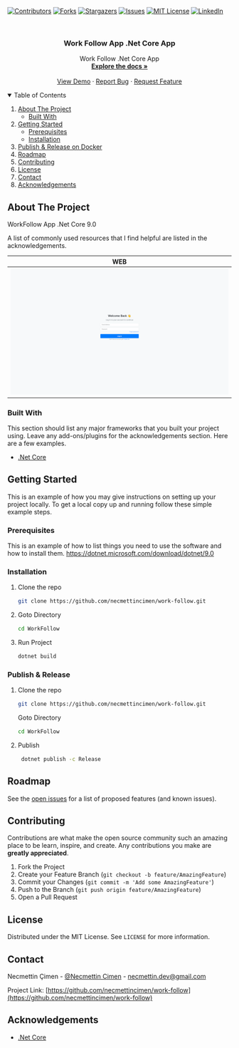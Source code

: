 
[![Contributors][contributors-shield]][contributors-url]
[![Forks][forks-shield]][forks-url]
[![Stargazers][stars-shield]][stars-url]
[![Issues][issues-shield]][issues-url]
[![MIT License][license-shield]][license-url]
[![LinkedIn][linkedin-shield]][linkedin-url]

<!-- PROJECT LOGO -->
<br />
<p align="center">

  <h3 align="center">Work Follow App .Net Core App</h3>

  <p align="center">
    Work Follow .Net Core App
    <br />
    <a href="https://github.com/necmettincimen/work-follow"><strong>Explore the docs »</strong></a>
    <br />
    <br />
    <a href="https://work-follow.necmettincimen.xyz/Account/Login">View Demo</a>
    ·
    <a href="https://github.com/necmettincimen/work-follow/issues">Report Bug</a>
    ·
    <a href="https://github.com/necmettincimen/work-follow/issues">Request Feature</a>
  </p>
</p>




<!-- TABLE OF CONTENTS -->
<details open="open">
  <summary>Table of Contents</summary>
  <ol>
    <li>
      <a href="#about-the-project">About The Project</a>
      <ul>
        <li><a href="#built-with">Built With</a></li>
      </ul>
    </li>
    <li>
      <a href="#getting-started">Getting Started</a>
      <ul>
        <li><a href="#prerequisites">Prerequisites</a></li>
        <li><a href="#installation">Installation</a></li>
      </ul>
    </li>
    <li><a href="#publish">Publish & Release on Docker</a></li>
    <li><a href="#roadmap">Roadmap</a></li>
    <li><a href="#contributing">Contributing</a></li>
    <li><a href="#license">License</a></li>
    <li><a href="#contact">Contact</a></li>
    <li><a href="#acknowledgements">Acknowledgements</a></li>
  </ol>
</details>



<!-- ABOUT THE PROJECT -->
## About The Project

WorkFollow App .Net Core 9.0

A list of commonly used resources that I find helpful are listed in the acknowledgements.

| WEB | 
| --- | 
| [![WEB](work-follow.gif)](work-follow.gif)

### Built With

This section should list any major frameworks that you built your project using. Leave any add-ons/plugins for the acknowledgements section. Here are a few examples.
* [.Net Core](https://dotnet.microsoft.com/)


<!-- GETTING STARTED -->
## Getting Started

This is an example of how you may give instructions on setting up your project locally.
To get a local copy up and running follow these simple example steps.

### Prerequisites

This is an example of how to list things you need to use the software and how to install them.
https://dotnet.microsoft.com/download/dotnet/9.0

### Installation

1. Clone the repo
   ```sh
   git clone https://github.com/necmettincimen/work-follow.git
   ```
2. Goto Directory
   ```sh
   cd WorkFollow
   ```
3. Run Project
   ```sh
   dotnet build
   ```

### Publish & Release 

1. Clone the repo
   ```sh
   git clone https://github.com/necmettincimen/work-follow.git
   ```
   Goto Directory
   ```sh
   cd WorkFollow
   ```
2. Publish
   ```sh
    dotnet publish -c Release
   ```



<!-- ROADMAP -->
## Roadmap

See the [open issues](https://github.com/necmettincimen/work-follow/issues) for a list of proposed features (and known issues).



<!-- CONTRIBUTING -->
## Contributing

Contributions are what make the open source community such an amazing place to be learn, inspire, and create. Any contributions you make are **greatly appreciated**.

1. Fork the Project
2. Create your Feature Branch (`git checkout -b feature/AmazingFeature`)
3. Commit your Changes (`git commit -m 'Add some AmazingFeature'`)
4. Push to the Branch (`git push origin feature/AmazingFeature`)
5. Open a Pull Request



<!-- LICENSE -->
## License

Distributed under the MIT License. See `LICENSE` for more information.



<!-- CONTACT -->
## Contact

Necmettin Çimen - [@Necmettin Cimen](https://necmettincimen.github.iı) - [necmettin.dev@gmail.com](mailto:necmettin.dev@gmail.com)

Project Link: [https://github.com/necmettincimen/work-follow](https://github.com/necmettincimen/work-follow)



<!-- ACKNOWLEDGEMENTS -->
## Acknowledgements
* [.Net Core](https://dotnet.microsoft.com/)


<!-- MARKDOWN LINKS & IMAGES -->
<!-- https://www.markdownguide.org/basic-syntax/#reference-style-links -->
[contributors-shield]: https://img.shields.io/github/contributors/necmettincimen/WorkFollow.svg?style=for-the-badge
[contributors-url]: https://github.com/necmettincimen/work-follow/graphs/contributors
[forks-shield]: https://img.shields.io/github/forks/necmettincimen/WorkFollow.svg?style=for-the-badge
[forks-url]: https://github.com/necmettincimen/work-follow/network/members
[stars-shield]: https://img.shields.io/github/stars/necmettincimen/WorkFollow.svg?style=for-the-badge
[stars-url]: https://github.com/necmettincimen/work-follow/stargazers
[issues-shield]: https://img.shields.io/github/issues/necmettincimen/WorkFollow.svg?style=for-the-badge
[issues-url]: https://github.com/necmettincimen/work-follow/issues
[license-shield]: https://img.shields.io/github/license/necmettincimen/WorkFollow.svg?style=for-the-badge
[license-url]: https://github.com/necmettincimen/work-follow/blob/master/LICENSE.txt
[linkedin-shield]: https://img.shields.io/badge/-LinkedIn-black.svg?style=for-the-badge&logo=linkedin&colorB=555
[linkedin-url]: https://linkedin.com/in/necmettincimen
